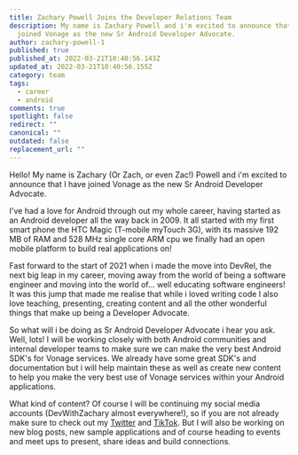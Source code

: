 ```yaml
---
title: Zachary Powell Joins the Developer Relations Team
description: My name is Zachary Powell and i'm excited to announce that I have
  joined Vonage as the new Sr Android Developer Advocate.
author: zachary-powell-1
published: true
published_at: 2022-03-21T10:40:56.143Z
updated_at: 2022-03-21T10:40:56.155Z
category: team
tags:
  - career
  - android
comments: true
spotlight: false
redirect: ""
canonical: ""
outdated: false
replacement_url: ""
---
```

Hello! My name is Zachary (Or Zach, or even Zac!) Powell and i'm excited to announce that I have joined Vonage as the new Sr Android Developer Advocate. 

I've had a love for Android through out my whole career, having started as an Android developer all the way back in 2009. It all started with my first smart phone the HTC Magic (T-mobile myTouch 3G), with its massive 192 MB of RAM and 528 MHz single core ARM cpu we finally had an open mobile platform to build real applications on! 

Fast forward to the start of 2021 when i made the move into DevRel, the next big leap in my career, moving away from the world of being a software engineer and moving into the world of... well educating software engineers! It was this jump that made me realise that while i loved writing code I also love teaching, presenting, creating content and all the other wonderful things that make up being a Developer Advocate.

So what will i be doing as Sr Android Developer Advocate i hear you ask. Well, lots! I will be working closely with both Android communities and internal developer teams to make sure we can make the very best Android SDK's for Vonage services. We already have some great SDK's and documentation but i will help maintain these as well as create new content to help you make the very best use of Vonage services within your Android applications. 

What kind of content? Of course I will be continuing my social media accounts (DevWithZachary almost everywhere!), so if you are not already make sure to check out my [Twitter](https://twitter.com/devwithzachary) and [TikTok](https://www.tiktok.com/@devwithzachary). But I will also be working on new blog posts, new sample applications and of course heading to events and meet ups to present, share ideas and build connections.